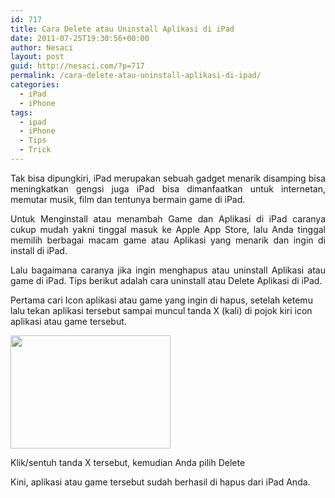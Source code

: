```yaml
---
id: 717
title: Cara Delete atau Uninstall Aplikasi di iPad
date: 2011-07-25T19:30:56+00:00
author: Nesaci
layout: post
guid: http://nesaci.com/?p=717
permalink: /cara-delete-atau-uninstall-aplikasi-di-ipad/
categories:
  - iPad
  - iPhone
tags:
  - ipad
  - iPhone
  - Tips
  - Trick
---
```

<p style="text-align: justify;">
  Tak bisa dipungkiri, iPad merupakan sebuah gadget menarik disamping bisa meningkatkan gengsi juga iPad bisa dimanfaatkan untuk internetan, memutar musik, film dan tentunya bermain game di iPad.
</p>

<p style="text-align: justify;">
  Untuk Menginstall atau menambah Game dan Aplikasi di iPad caranya cukup mudah yakni tinggal masuk ke Apple App Store, lalu Anda tinggal memilih berbagai macam game atau Aplikasi yang menarik dan ingin di install di iPad.
</p>

<p style="text-align: justify;">
  Lalu bagaimana caranya jika ingin menghapus atau uninstall Aplikasi atau game di iPad. Tips berikut adalah cara uninstall atau Delete Aplikasi di iPad.
</p>

Pertama cari Icon aplikasi atau game yang ingin di hapus, setelah ketemu lalu tekan aplikasi tersebut sampai muncul tanda X (kali) di pojok kiri icon aplikasi atau game tersebut.

[<img loading="lazy" class="aligncenter size-full wp-image-718" title="hapus-aplikasi-ipad" src="http://nesaci.com/wp-content/uploads/2011/07/hapus-aplikasi-ipad.png" alt="" width="256" height="181" />](http://nesaci.com/wp-content/uploads/2011/07/hapus-aplikasi-ipad.png)

Klik/sentuh tanda X tersebut, kemudian Anda pilih Delete

Kini, aplikasi atau game tersebut sudah berhasil di hapus dari iPad Anda.